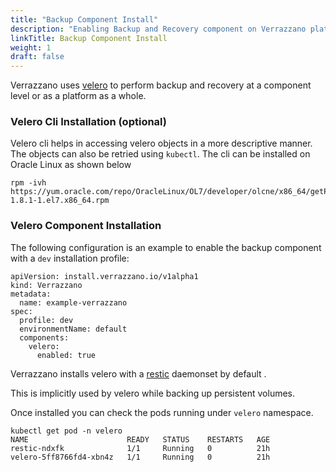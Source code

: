 ```yaml
---
title: "Backup Component Install"
description: "Enabling Backup and Recovery component on Verrazzano platform"
linkTitle: Backup Component Install
weight: 1
draft: false
---
```


Verrazzano uses [velero](https://velero.io/docs/v1.8/) to perform backup and recovery at a component level or as a platform as a whole.

### Velero Cli Installation (optional)

Velero cli helps in accessing velero objects in a more descriptive manner. The objects can also be retried using `kubectl`. 
The cli can be installed on Oracle Linux as shown below

```shell
rpm -ivh https://yum.oracle.com/repo/OracleLinux/OL7/developer/olcne/x86_64/getPackage/velero-1.8.1-1.el7.x86_64.rpm
```

### Velero Component Installation 

The following configuration is an example to enable the backup component with a `dev` installation profile:

```
apiVersion: install.verrazzano.io/v1alpha1
kind: Verrazzano
metadata:
  name: example-verrazzano
spec:
  profile: dev
  environmentName: default
  components:    
    velero:
      enabled: true
```

Verrazzano installs velero with a [restic](https://restic.net/) daemonset by default . 

This is implicitly used by velero while backing up persistent volumes. 

Once installed you can check the pods running under `velero` namespace. 

```shell
kubectl get pod -n velero
NAME                      READY   STATUS    RESTARTS   AGE
restic-ndxfk              1/1     Running   0          21h
velero-5ff8766fd4-xbn4z   1/1     Running   0          21h
```